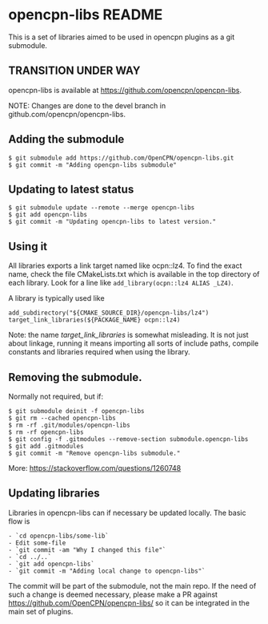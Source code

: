 opencpn-libs README
===================

This is a set of libraries aimed to be used in opencpn plugins as a git
submodule.

TRANSITION UNDER WAY
--------------------

opencpn-libs is available at https://github.com/opencpn/opencpn-libs.

NOTE: Changes are done to the devel branch in github.com/opencpn/opencpn-libs.


Adding the submodule
--------------------

    $ git submodule add https://github.com/OpenCPN/opencpn-libs.git
    $ git commit -m "Adding opencpn-libs submodule"


Updating to latest status
-------------------------

    $ git submodule update --remote --merge opencpn-libs
    $ git add opencpn-libs
    $ git commit -m "Updating opencpn-libs to latest version."


Using it
--------

All libraries exports a link target named like ocpn::lz4. To find the exact
name, check the file CMakeLists.txt which is available in the top directory
of each library. Look for a line like `add_library(ocpn::lz4 ALIAS _LZ4)`.

A library is typically used like

    add_subdirectory("${CMAKE_SOURCE_DIR}/opencpn-libs/lz4")
    target_link_libraries(${PACKAGE_NAME} ocpn::lz4)

Note:  the name _target_link_libraries_ is somewhat misleading. It is not
just about linkage, running it means importing all sorts of include paths,
compile constants and libraries required when using the library.


Removing the submodule.
-----------------------

Normally not required, but if:

    $ git submodule deinit -f opencpn-libs
    $ git rm --cached opencpn-libs
    $ rm -rf .git/modules/opencpn-libs
    $ rm -rf opencpn-libs
    $ git config -f .gitmodules --remove-section submodule.opencpn-libs
    $ git add .gitmodules
    $ git commit -m "Remove opencpn-libs submodule."

More: https://stackoverflow.com/questions/1260748


Updating libraries
------------------

Libraries in opencpn-libs can if necessary be updated locally. The basic
flow is

    - `cd opencpn-libs/some-lib`
    - Edit some-file
    - `git commit -am "Why I changed this file"`
    - `cd ../..`
    - `git add opencpn-libs`
    - `git commit -m "Adding local change to opencpn-libs"`

The commit will be part of the submodule, not the main repo. If the need of
such a change is deemed necessary, please make a PR against
https://github.com/OpenCPN/opencpn-libs/ so it can be integrated in the main
set of plugins.

